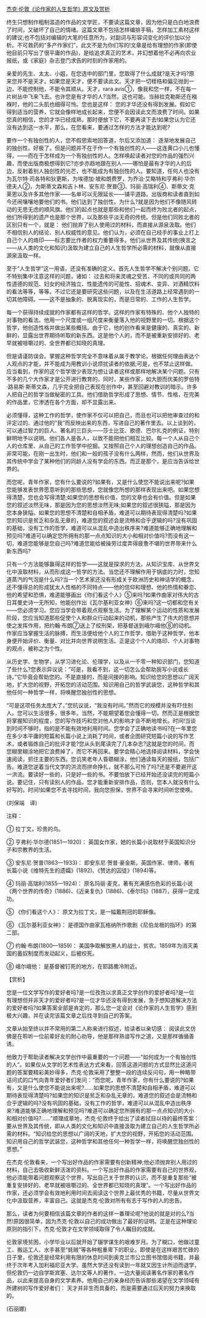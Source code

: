 [杰克·伦敦《论作家的人生哲学》原文及赏析](https://www.vrrw.net/wx/12170.html)

终生只想制作粗制滥造的作品的文学匠，不要读这篇文章，因为他只是白白地浪费了时间，又破坏了自己的情绪。这篇文章不包括怎样编排手稿，怎样加工素材这样的建议;也不包括对编辑的大笔的任意所为，对副词与形容词变化的评价加以分析。不可救药的“多产作家们”，此文不是为你们写的!文章是给有理想的作家(即使他目前只写出了很平庸的作品)，是给追求真正的艺术，并幻想着他不必再向农业报纸，或《家庭》杂志登门求告的时刻的作家用的。

亲爱的先生、太太、小姐，在您选中的部门里，您取得了什么成就?是天才吗?原来您并不是天才。如果您是天才，便不要读此文。天才把一切桎梏和偏见抛到一边，不能控制他，不能令其顺从。天才，rara avis①，像我和您一样，不在每一片树丛中飞来飞去。也许您是有才华的人?当然，这也可能。当赫拉克勒斯还在襁褓时，他的二头肌也细得可怜。您也是这样： 您的才华还没有得到发展。假如它得到适当的营养，它就会像样地成长起来，您便不会因读此文而浪费了时间。如果您真的相信，您的才华已经成熟，那时便放下它，不要再读下去!如果您认为它还没有达到这一水平，那么，在您看来，要通过怎样的方法才能达到呢?

要作一个有独创性的人，您不假思索地回答道，尔后又添加道： 逐渐地发展自己的独创性。好极了。但是问题并不在于作一个有独创性的人——这连黄口小儿也懂得，——而在于怎样成为一个有独创性的人。怎样唤起读者对您的作品的强烈兴趣，而使出版商极想得到它?亦步亦趋地跟在别人——哪怕是最有才华的人的后边，反射着别人独创性的光芒，也不能成为有独创性的人。要知道，任何人也没有为瓦尔特·司各特和狄更斯，为埃德加·坡和朗费罗，为乔治·艾略特和亨弗利·华尔德夫人②，为斯蒂文森和吉卜林、安东尼·贺普③、玛丽·高瑞利④、斯蒂文·克莱恩以及许多其他作家——名单可以无限延长——铺平道路。出版商和读者直到如今还闹嚷嚷地要他们的书。他们达到了独创性。为什么?就是因为他们不像随风转动的无思无虑的顺风旗。他们的起点也就是那些和他们一起而终为败北者的起点，他们所得到的遗产也是那个世界，以及那些平淡无奇的传统。但是他们同败北者的区别只有一个，就是： 他们抛弃了别人使用过的材料，而直接从源泉汲取。他们不相信别人的结论、别人权威性的意见。他们认为，必须在自己经手的事业上打上自己个人的烙印——标志要比作者的权力重要得多。他们从世界及其传统(换言之——从人类的文化和知识)汲取为建立自己的人生哲学所必需的材料，就像从直接源泉汲取一样。



至于“人生哲学”这一用语，还没有准确的定义。首先人生哲学不解决个别问题。它不特别集中注意这样的问题，诸如： 过去和将来灵魂之受苦、不同的或共同的两性道德的规范、妇女的经济独立、性能遗传的可能性、招魂术、变异、对酒精饮料的看法等等，等等。不过它还是要研究这些问题，以及在生活道路上经常遇到的一切其他障碍。——这不是抽象的、脱离现实的，而是日常的、工作的人生哲学。

每一个获得持续成就的作家都有这样的哲学。这样的作家有特殊的、他个人独特的对事物的看法。他用一个尺度或一组尺度来衡量落入他的视野里的一切。根据这个哲学，他创造性格并做出某些概括。由于它，他的创作看来是健康的、真实的、新鲜的，显露出世界期待听取的新东西。这是他个人的，而不是被重新安排好的、老早就被咀嚼过的、全世界都已知晓的真理。

但是请谨防误会。掌握这种哲学完全不意味着从属于教学论。根据任何理由表达个人观点的才能，并不能成为用教训小说烦扰读者的依据;可是，也不禁止这样做。应当看到，作家的这个哲学很少表现为想让读者这样或那样地解决某个问题。只有不多的几个大作家才是公开进行教育的，同时，某些作家，如大胆而优美的罗伯特·路易斯·斯蒂文森，几乎完全把自己表现在创作中，甚至回避对教训的暗示。许多人把自己的哲学当做秘密的工具。他们借助哲学形成了思想、情节、性格，在完美的作品里，它渗透在各个方面，却不显露出来。

必须懂得，这种工作的哲学，使作家不仅可以把自己，而且也可以把他审查过的和评定过的、通过他的“我”而反映出来的东西，写进自己的著作里去。以上谈到的，可以通过智力的巨人、著名的三巨头——莎士比亚、歌德、巴尔扎克的例证，特别鲜明地予以说明。他们各人是各人，以致不能把他们相互比较。每一个人从自己个人的仓库里、从自己的工作哲学中挖掘。又按照自己个人的理想创造自己的作品。非常可能，在刚一出生时，他们和一般的孩子没有什么两样，然而，他们从世界及其传统中学会了某种他们的同龄人没有学会的东西。而正是那个，是应当告诉给世界的。

而您呢，青年作家，您有什么要说的?如果有，又是什么使您不能说出来呢?如果您能够发表世界愿意听到的那些思想，您就像您所想的那样表现出来吧。如果您想得清楚，您也会写得清楚;如果您的思想有价值，您的文章也会有价值。但是如果您的叙述淡然无味，那是因为您的思想淡然无味;如果您的叙述很狭隘，那是因为您本身狭隘。如果您的思想不清楚和自相矛盾，难道可以期待表现得清楚吗?如果您的知识是贫乏和杂乱无章的，难道您的叙述会是流畅和合乎逻辑的吗?没有巩固的基础，没有工作的哲学，难道可以从混乱中造出秩序来?难道能够正确地理解和预见吗?难道可以确定您所拥有的那一点点知识的大小和相对价值吗?而没有这一切，难道您能够是您自己吗?难道您能给被操劳过度弄得疲惫不堪的世界带来什么新东西吗?

只有一个方法能够赢得这样的哲学——这就是探求的方法，从知识宝库、从世界文化中汲取材料，从而形成这一哲学的方法。当您还不理解作用于锅底的力时，您知道蒸汽的气泡是什么吗?当一个艺术家还没有形成关于欧洲历史和神话学的概念，还不懂得总的形成犹太人性格的不同特点——他的信仰和理想、他的热情和眷恋、他的希望和恐惧，难道能够画出《你们看这个人》⑤来吗?如果作曲家对伟大的古日耳曼史诗一无所知，他能创作出《瓦尔基利亚女神》⑥来吗?这一切都和您有关——您必须学习。您应当学会带着观点观察生活。为了理解某个运动的性质和发展阶段，您应当知道那些促使个人和群众行动起来的动机，那些产生了伟大的思想并使之发挥作用，把约翰·布朗⑦送上了绞刑架，把基督送到峨尔峨他⑧的动机。作家应当掌握生活的脉搏，而生活便给他个人的工作哲学，借助于这种哲学，他本身便开始评价、衡量、对比并向世界说明生活。正是这个个人的烙印、个人对事物的观点，被称之为个性。

从历史学、生物学，从学习进化论、伦理学，以及从一千零一种知识部门，您知道了些什么?您表示异议说：“可是，我看不到，这一切怎么会帮助我写小说或长诗。”它毕竟会帮助您的。不是直接的，而是间接的影响。知识给您的思想以广阔天地，扩大您的视野，开拓您的活动范围。知识用自己的哲学武装您，这种哲学和其他任何一种哲学一样，将唤醒您独创性的思想。

“可是这项任务太庞大了，”您抗议说，“我没有时间。”然而它的规模并没有吓住别人。您可以生活很多，很多年。当然，不能期望着您会懂得一切。然而正是根据您将掌握知识的程度，您的写作技巧和您对他人的影响才会不断地增长。时间!当谈到时间不够时，指的是不能有效地利用时间。您学会了正确地读书吗?在一年里您在多少本平庸的短篇和长篇小说上消耗了时间，或者企图研究短篇小说的写作艺术，或者锻炼自己的批评才能?您从头到尾读完了几本杂志?这就是您的时间，而您糊里糊涂地把它浪费掉了，而它不再回来。要学会精心地选择阅读材料，学会快速阅读，抓住主要的东西。您讥笑老年人昏聩糊涂，他们通读每天的报纸，包括广告。难道您逆着当代文学的洪流而拼命挣扎，就不那么可怜了吗?还是不要避开这一洪流。要读好一些的，只是好一些的书。不要怕放下已经开始还没读完的短篇小说。要记住，只有读别人的作品，您才能重新安排作品，否则，您本人就没有什么好写的。时间!如果您不去寻找时间，我向您担保，世界不会寻来时间听您使唤。

(刘保端　译)

注释：

① 拉丁文，珍贵的鸟。

② 亨弗利·华尔德(1851—1920)： 英国女作家，她的长篇小说取材于英国知识分子和宗教界的生活。

③ 安东尼·贺普(1863—1933)： 即安东尼·贺普·豪金斯。英国作家、律师，著有长篇小说《维特先生的遗孀》(1892)、《赞达的囚徒》(1894)等。

④ 玛丽·高瑞利(1855—1924)： 原名玛丽·麦克，著有充满感伤色彩的长篇小说《两个世界的传奇》(1886)、《近亲复仇》(1886)、《泰尔玛》(1887)，获得一定成功。

⑤ 《你们看这个人》： 原文为拉丁文，是一幅戴荆冠的耶稣像。

⑥ 《瓦尔基利亚女神》： 是德国作曲家瓦格纳所作歌剧《尼伯龙根的指环》的第二部。

⑦ 约翰·布朗(1800—1859)： 美国争取解放黑人的战士，贫农。1859年为消灭美国的蓄奴制度而发动起义，后被绞死。

⑧ 峨尔峨他： 是基督被钉死的地方，在耶路撒冷附近。

【赏析】

您是一位文学写作的爱好者吗?是一位孜孜以求真正文学创作的爱好者吗?是一位有理想但并非天才的爱好者吗?是一位才华还没有得到发展，急于想知道解决方法的爱好者吗?如果答案全部是肯定的，那么您一定会对《论作家的人生哲学》感到极大兴趣，并在读完该篇文章之后找寻到自己的答案。

文章从始至终以并不常用的第二人称来进行叙述，给读者以亲切感： 阅读此文仿佛是在聆听一位前辈好友的耐心劝导，他是那样熟谙写作之道，又是那样循循善诱。

他致力于帮助读者解决文学创作中最重要的一个问题——“如何成为一个有独创性的人”。如果仅从文学的艺术性表达方式来看，回答这道问题的方式显然比这道问题的答案要精彩美妙得多，杰克·伦敦采用了整整一段的连续反问句，用一种略带诘问式的口气向青年爱好者们发问：“而您呢，青年作家，你有什么要说的?如果有，又是什么使您不能说出来呢?……如果您的思想不清楚和自相矛盾，难道可以期待表现得清楚吗?如果您的知识是贫乏和杂乱无章的，难道您的叙述会是流畅和合乎逻辑的吗?没有巩固的基础，没有工作的哲学，难道可以从混乱中造出秩序来?难道能够正确地理解和预见吗?难道可以确定您所拥有的那一点点知识的大小和相对价值吗?……”顺理成章地，杰克·伦敦终于给出了读者拭目以待的最终答案： 要从世界及其传统，即从人类的文化和知识中直接汲取为建立自己的人生哲学所必需的材料。“知识给您的思想以广阔的天地，扩大您的视野，开拓您的活动范围。知识用自己的哲学武装您，这种哲学和其他任何一种哲学一样，将唤醒您独创性的思想。”

在杰克·伦敦看来，一个写出好作品的作家需要有创新精神;他必须抛弃别人用过的材料，自己去吸收新鲜活泼的资料。一个写出好作品的作家需要有自己的世界观，他必须能带着问题观察这个世界，写出自己关于世界的认识，而不是重复那些“被重复安排好的、老早就被咀嚼过的、全世界都已知晓的真理”。一个写出好作品的作家，还必须学会有效地利用时间去阅读这个世界上最优秀的书籍，尽量从世界文化中汲取营养，丰富自己。这就是杰克·伦敦对所有有志于写作的人的忠告。

那么，读者为何要相信该篇文章的作者的这样一番理论呢?他说的就是对的么?当然!原因很简单，因为杰克·伦敦以自己的成功做出了最好的证明。正是在这种理论原则的指引下，杰克·伦敦才在文学领域取得了令人瞩目的成就。

伦敦家境贫困，小学毕业以后就开始了辍学谋生的艰难岁月。为了糊口，他做过童工、搬运工人、水手甚至“蚝贼”等各种粗重卑下的职业。即使是在这样艰苦忙碌的日子里，伦敦还是经常利用有限的休息时间到奥克兰市公立图书馆借阅书籍，并最终于次年考入加利福尼亚大学。虽然大学还没有读到一年就又因生计所迫而退学，但伦敦仍一边自学斯宾塞、达尔文等人的著作，一边大量阅读著名作家的著名作品，以此来提高自身的文学素养。他用自己的亲身经历告诉那些渴望在文学领域有所建树的写作爱好者们： 天才并非生而具备的，而是需要通过后天的努力来换取的。

(石丽娜)

